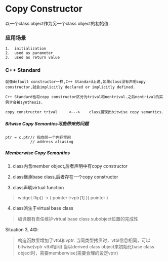 # Copy Constructor

以一个class object作为另一个class object的初始值.

### 应用场景

	1.	initialization
	2.  used as parameter	
	3.	used as return value

### C++ Standard

	就像default constructor一样,C++ Standard上说,如果class没有声明copy constructor,就会implicitly declared or implicitly defined.

	C++ Standard也将copy constructor区分为trival和nontrival.之后nontrival的实例才会被synthesis.

	copy constructor trival     <--->    class展现出bitwise copy semantics.

##### Bitwise Copy Semantics可能带来的问题

	ptr = c.ptr// 指向同一个内存空间
			   // address aliasing

##### Memberwise Copy Semantics

1.	class内含member object,后者声明中有copy constructor

2.	class继承base class,后者存在一个copy constructor 

3.	class声明virtual function
>widget.flip() -> ( pointer->vptr[1] )( pointer ) 

4.	class派生于virtual base class
> 编译器有责任维护virtual base class subobject位置的完成性

Situation 3, 4中:
> 构造函数里增加了vtbl和vptr.
> 当同类型拷贝时，vtbl信息相同，可以bitwise(vptr vtbl相同)
> 当以derived class object来初始化base class object时，需要memberwise(需要合理的设定vptr)

